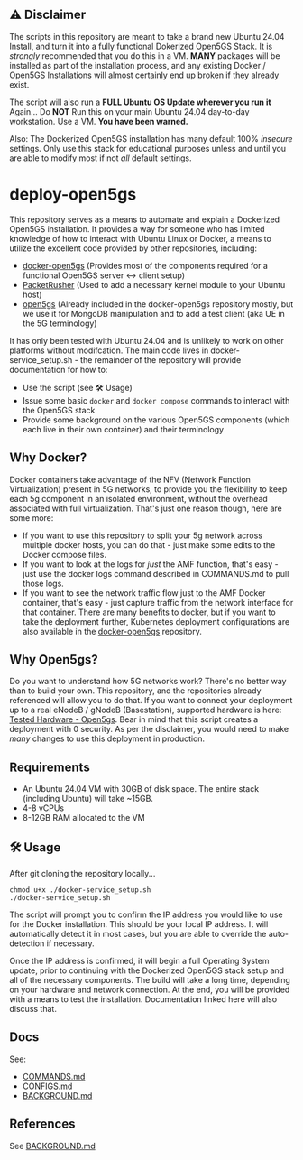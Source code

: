 ## ⚠️ Disclaimer  
The scripts in this repository are meant to take a brand new Ubuntu 24.04 Install, and turn it into a fully functional Dokerized Open5GS Stack. It is *strongly* recommended that you do this in a VM. **MANY** packages will be installed as part of the installation process, and any existing Docker / Open5GS Installations will almost certainly end up broken if they already exist. 

The script will also run a **FULL Ubuntu OS Update wherever you run it** Again...
Do **NOT** Run this on your main Ubuntu 24.04 day-to-day workstation. Use a VM. **You have been warned.**

Also: The Dockerized Open5GS installation has many default 100% *insecure* settings. Only use this stack for educational purposes unless and until you are able to modify most if not *all* default settings. 

# deploy-open5gs
This repository serves as a means to automate and explain a Dockerized Open5GS installation. It provides a way for someone who has limited knowledge of how to interact with Ubuntu Linux or Docker, a means to utilize the excellent code provided by other repositories, including:
* [docker-open5gs](https://github.com/Borjis131/docker-open5gs.git) (Provides most of the components required for a functional Open5GS server <-> client setup)
* [PacketRusher](https://github.com/HewlettPackard/PacketRusher) (Used to add a necessary kernel module to your Ubuntu host)
* [open5gs](https://github.com/open5gs/open5gs) (Already included in the docker-open5gs repository mostly, but we use it for MongoDB manipulation and to add a test client (aka UE in the 5G terminology)

It has only been tested with Ubuntu 24.04 and is unlikely to work on other platforms without modifcation. The main code lives in docker-service_setup.sh - the remainder of the repository will provide documentation for how to:
* Use the script (see 🛠️ Usage)
* Issue some basic ```docker``` and ```docker compose``` commands to interact with the Open5GS stack
* Provide some background on the various Open5GS components (which each live in their own container) and their terminology

## Why Docker?
Docker containers take advantage of the NFV (Network Function Virtualization) present in 5G networks, to provide you the flexibility to keep each 5g component in an isolated environment, without the overhead associated with full virtualization. That's just one reason though, here are some more:
* If you want to use this repository to split your 5g network across multiple docker hosts, you can do that - just make some edits to the Docker compose files.
* If you want to look at the logs for _just_ the AMF function, that's easy - just use the docker logs command described in COMMANDS.md to pull those logs.
* If you want to see the network traffic flow just to the AMF Docker container, that's easy - just capture traffic from the network interface for that container.
There are many benefits to docker, but if you want to take the deployment further, Kubernetes deployment configurations are also available in the [docker-open5gs](https://github.com/Borjis131/docker-open5gs.git) repository.  

## Why Open5gs?
Do you want to understand how 5G networks work? There's no better way than to build your own. This repository, and the repositories already referenced will allow you to do that. If you want to connect your deployment up to a real eNodeB / gNodeB (Basestation), supported hardware is here: [Tested Hardware - Open5gs](https://open5gs.org/open5gs/docs/hardware/01-genodebs/). Bear in mind that this script creates a deployment with 0 security. As per the disclaimer, you would need to make _many_ changes to use this deployment in production.

## Requirements
* An Ubuntu 24.04 VM with 30GB of disk space. The entire stack (including Ubuntu) will take ~15GB. 
* 4-8 vCPUs
* 8-12GB RAM allocated to the VM

## 🛠️ Usage
After git cloning the repository locally...
```
chmod u+x ./docker-service_setup.sh
./docker-service_setup.sh
```
The script will prompt you to confirm the IP address you would like to use for the Docker installation. This should be your local IP address. It will automatically detect it in most cases, but you are able to override the auto-detection if necessary. 

Once the IP address is confirmed, it will begin a full Operating System update, prior to continuing with the Dockerized Open5GS stack setup and all of the necessary components. The build will take a long time, depending on your hardware and network connection. At the end, you will be provided with a means to test the installation. Documentation linked here will also discuss that. 

## Docs
See: 
* [COMMANDS.md](./COMMANDS.md)
* [CONFIGS.md](./CONFIGS.md)
* [BACKGROUND.md](./BACKGROUND.md)

## References
See [BACKGROUND.md](./BACKGROUND.md)
